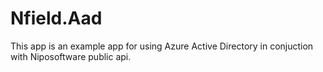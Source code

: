 # Nfield.Aad

This app is an example app for using Azure Active Directory in conjuction with Niposoftware public api.
